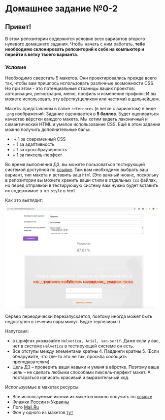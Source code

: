 # Домашнее задание №0-2

## Привет!

В этом репозитории содержится условие всех вариантов второго нулевого домашнего задания. Чтобы начать с ним работать, **тебе необходимо склонировать репозиторий к себе на компьютер и перейти в ветку твоего варианта**.

### Условие

Необходимо сверстать 5 макетов.  Они проектировались прежде всего так, чтобы вам пришлось использовать различные возможности CSS. Но при этом - это потенциальные страницы ваших проектов: авторизация, регистрация, меню, профиль и изменение профиля; И вы можете использовать эту вёрстку(целиком или частями) в дальнейшем.

 Макеты представлены в папке `references` (в ветке с вариантом) в виде `.png` изображений.
Задание оценивается в **5 баллов**. Будет оцениваться качество вёрстки каждого макета. Мы хотим видеть лаконичный и семантический HTML и умелое использование CSS. Ещё в этом задании можно получить дополнительные балы:
*  \+ 1 за современный CSS 
* \+ 1 за адаптивность 
* \+ 1 за кроссбраузерность
* \+ 1 за пиксель-перфект

Во время выполнения ДЗ, вы можете пользоваться тестирующей системой доступной по [ссылке](https://dz0-maket.herokuapp.com/). Там вам необходимо выбрать ваш вариант, тип макета и вставить ваш `html` (Это важный нюанс, поскольку в репозитории вы можете хранить ваши стили в отдельных `css` файлах, но перед отправкой в тестирующую систему вам нужно будет вставить их содержимое в тег `style` в `html`.

Как это выглядит:

<img src="example.png" alt="example" width="500"/>

Сервер переодически перезапускается, поэтому иногда может быть недоступен в течении пары минут. Будте терпеливы  :)

Напутсвия:
* в шрифтах указывайте `Helvetica, Arial, san-serif`. Даже если у вас, нет в системе `Helvetica` в тестирующей системе он есть.
* Все отступы между элементами кратны 4. Паддинги кратны 5. (Если обнаружите, что где-то это не так, просьба сообщить преподавателям).
* Цель ДЗ – проверить ваши навыки и уменя в вёрстке. Поэтому ваша цель – не сделать любыми способами пиксель-перфект макет. А постараться написать красивый и выразительный код.

Используемые в макетах ресурсы:
* Все используемые иконки из макетов можно получить по [ссылке](https://cloud.mail.ru/public/61Z5/bG8vDmKfo)
* Флажки [России](https://img.imgsmail.ru/mail/ru/images/country_icons/ru.png) и [Украины](https://img.imgsmail.ru/mail/ru/images/country_icons/ua.png)
* Лого [Mail.Ru](https://img.imgsmail.ru/static.promo/logo/logo.svg)
* Фон у одного из макетов [тут](https://www.scdn.co/i/generic/hero-lg.jpg)

